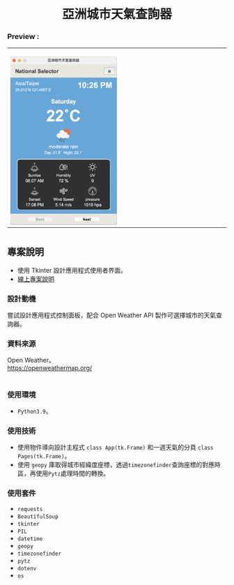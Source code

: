 
<div align="center">

# 亞洲城市天氣查詢器
</div>

###  Preview :

<table width="100%"> 
<tr>
<td width="50%">      
&nbsp; 
<br>
<img src="./public/gui_home.png" width='50%'>
</td> 
</tr>
</table>

#

## 專案說明
- 使用 Tkinter 設計應用程式使用者界面。
- <a href="https://drive.google.com/file/d/1twP8gUH0Hwv5ILdI_erIYeRlqo0t8Fm0/view?usp=sharing" target="_blank">線上專案說明</a>

### 設計動機
嘗試設計應用程式控制面板，配合 Open Weather API 製作可選擇城市的天氣查詢器。<br>

### 資料來源
Open Weather。<br>
https://openweathermap.org/<br>


#
### 使用環境
- `Python3.9`。

### 使用技術
- 使用物件導向設計主程式 `class App(tk.Frame)` 和一週天氣的分頁 `class Pages(tk.Frame)`。
- 使用 `geopy` 庫取得城市經緯度座標，透過`timezonefinder`查詢座標的對應時區，再使用`Pytz`處理時間的轉換。


### 使用套件
- `requests`
- `BeautifulSoup`
- `tkinter`
- `PIL`
- `datetime`
- `geopy`
- `timezonefinder`
- `pytz`
- `dotenv`
- `os`
